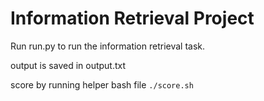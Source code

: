 # Information Retrieval Project

Run run.py to run the information retrieval task.

output is saved in output.txt

score by running helper bash file `./score.sh`
